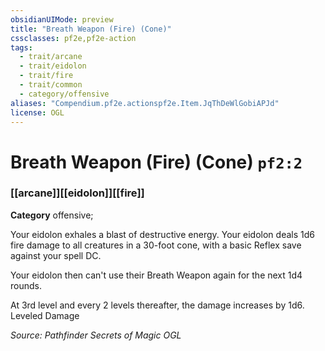 ```yaml
---
obsidianUIMode: preview
title: "Breath Weapon (Fire) (Cone)"
cssclasses: pf2e,pf2e-action
tags:
  - trait/arcane
  - trait/eidolon
  - trait/fire
  - trait/common
  - category/offensive
aliases: "Compendium.pf2e.actionspf2e.Item.JqThDeWlGobiAPJd"
license: OGL
---
```

# Breath Weapon (Fire) (Cone) `pf2:2`

### [[arcane]][[eidolon]][[fire]]

**Category** offensive; 




Your eidolon exhales a blast of destructive energy. Your eidolon deals 1d6 fire damage to all creatures in a 30-foot cone, with a basic Reflex save against your spell DC.

Your eidolon then can't use their Breath Weapon again for the next 1d4 rounds.

At 3rd level and every 2 levels thereafter, the damage increases by 1d6. Leveled Damage

*Source: Pathfinder Secrets of Magic*
*OGL*
